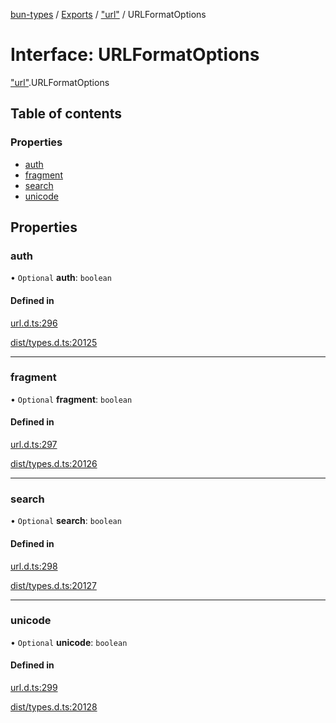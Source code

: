 [bun-types](https://github.com/oven-sh/bun-types/blob/master/api-docs/README.md) / [Exports](https://github.com/oven-sh/bun-types/blob/master/api-docs/modules.md) / ["url"](https://github.com/oven-sh/bun-types/blob/master/api-docs/modules/url_.md) / URLFormatOptions

# Interface: URLFormatOptions

["url"](https://github.com/oven-sh/bun-types/blob/master/api-docs/modules/url_.md).URLFormatOptions

## Table of contents

### Properties

- [auth](https://github.com/oven-sh/bun-types/blob/master/api-docs/interfaces/url_.URLFormatOptions.md#auth)
- [fragment](https://github.com/oven-sh/bun-types/blob/master/api-docs/interfaces/url_.URLFormatOptions.md#fragment)
- [search](https://github.com/oven-sh/bun-types/blob/master/api-docs/interfaces/url_.URLFormatOptions.md#search)
- [unicode](https://github.com/oven-sh/bun-types/blob/master/api-docs/interfaces/url_.URLFormatOptions.md#unicode)

## Properties

### auth

• `Optional` **auth**: `boolean`

#### Defined in

[url.d.ts:296](https://github.com/valgaze/bun-types/blob/6f8dbf8/url.d.ts#L296)

[dist/types.d.ts:20125](https://github.com/valgaze/bun-types/blob/6f8dbf8/dist/types.d.ts#L20125)

___

### fragment

• `Optional` **fragment**: `boolean`

#### Defined in

[url.d.ts:297](https://github.com/valgaze/bun-types/blob/6f8dbf8/url.d.ts#L297)

[dist/types.d.ts:20126](https://github.com/valgaze/bun-types/blob/6f8dbf8/dist/types.d.ts#L20126)

___

### search

• `Optional` **search**: `boolean`

#### Defined in

[url.d.ts:298](https://github.com/valgaze/bun-types/blob/6f8dbf8/url.d.ts#L298)

[dist/types.d.ts:20127](https://github.com/valgaze/bun-types/blob/6f8dbf8/dist/types.d.ts#L20127)

___

### unicode

• `Optional` **unicode**: `boolean`

#### Defined in

[url.d.ts:299](https://github.com/valgaze/bun-types/blob/6f8dbf8/url.d.ts#L299)

[dist/types.d.ts:20128](https://github.com/valgaze/bun-types/blob/6f8dbf8/dist/types.d.ts#L20128)
